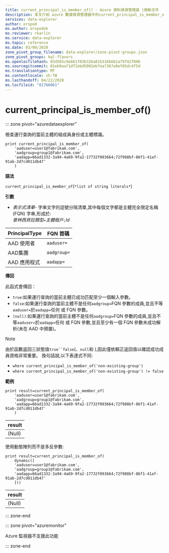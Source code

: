 ```yaml
---
title: current_principal_is_member_of() - Azure 資料資源管理員 |微軟文件
description: 本文介紹 azure 數據資源管理器中的current_principal_is_member_of()。
services: data-explorer
author: orspod
ms.author: orspodek
ms.reviewer: rkarlin
ms.service: data-explorer
ms.topic: reference
ms.date: 03/09/2020
zone_pivot_group_filename: data-explorer/zone-pivot-groups.json
zone_pivot_groups: kql-flavors
ms.openlocfilehash: 03d565c9eb61703b326a01b31bb6b1a79742f006
ms.sourcegitcommit: 01eb9aaf1df2ebd5002eb7ea7367a9ef85dc4f5d
ms.translationtype: MT
ms.contentlocale: zh-TW
ms.lasthandoff: 04/22/2020
ms.locfileid: "81766061"
---
```

# <a name="current_principal_is_member_of"></a>current_principal_is_member_of()

::: zone pivot="azuredataexplorer"

檢查運行查詢的當前主體的組成員身份或主體標識。

```kusto
print current_principal_is_member_of(
    'aaduser=user1@fabrikam.com', 
    'aadgroup=group1@fabrikam.com',
    'aadapp=66ad1332-3a94-4a69-9fa2-17732f093664;72f988bf-86f1-41af-91ab-2d7cd011db47'
    )
```

**語法**

`current_principal_is_member_of`(`*list of string literals*`)

**引數**

* *表示式清單*- 字串文字的逗號分隔清單,其中每個文字都是主體完全限定名稱 (FQN) 字串,形成於:  
*普林西貝拉類型*`=`*主體租戶*`;`*Id*

| PrincipalType   | FQN 首碼  |
|-----------------|-------------|
| AAD 使用者        | `aaduser=`  |
| AAD集團       | `aadgroup=` |
| AAD 應用程式 | `aadapp=`   |

**傳回**

此函式會傳回：
* `true`:如果運行查詢的當前主體已成功匹配至少一個輸入參數。
* `false`:如果運行查詢的當前主體不是任何`aadgroup=`FQN 參數的成員,並且不等`aaduser=`於`aadapp=`任何 或 FQN 參數。
* `(null)`:如果運行查詢的當前主體不是任何`aadgroup=`FQN 參數的成員,並且不等`aaduser=`於`aadapp=`任何 或 FQN 參數,並且至少有一個 FQN 參數未成功解析(未在 AAD 中預置)。 

> [!NOTE]
> 由於函數返回三狀態值`true``false`(、`null`和 ),因此僅依賴正返回值以確認成功成員資格非常重要。 換句話說,以下表達式不同:
> 
> * `where current_principal_is_member_of('non-existing-group')`
> * `where current_principal_is_member_of('non-existing-group') != false` 


**範例**

```kusto
print result=current_principal_is_member_of(
    'aaduser=user1@fabrikam.com', 
    'aadgroup=group1@fabrikam.com',
    'aadapp=66ad1332-3a94-4a69-9fa2-17732f093664;72f988bf-86f1-41af-91ab-2d7cd011db47'
    )
```

| result |
|--------|
| (Null) |

使用動態陣列而不是多反參數:

```kusto
print result=current_principal_is_member_of(
    dynamic([
    'aaduser=user1@fabrikam.com', 
    'aadgroup=group1@fabrikam.com',
    'aadapp=66ad1332-3a94-4a69-9fa2-17732f093664;72f988bf-86f1-41af-91ab-2d7cd011db47'
    ]))
```

| result |
|--------|
| (Null) |

::: zone-end

::: zone pivot="azuremonitor"

Azure 監視器不支援此功能

::: zone-end
